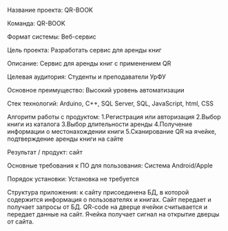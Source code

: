 Название проекта: QR-BOOK

Команда: QR-BOOK

Формат системы: Веб-сервис

Цель проекта: Разработать сервис для аренды книг

Описание: Сервис для аренды книг с применением QR

Целевая аудитория: Студенты и преподаватели УрФУ

Основное преимущество: Высокий уровень автоматизации

Стек технологий: Arduino, C++, SQL Server, SQL, JavaScript, html, CSS

Алгоритм работы с продуктом: 1.Регистрация или авторизация 2.Выбор книги из каталога 3.Выбор длительности аренды 4.Получение информации о местонахождении книги 5.Сканирование QR на ячейке, подтверждение аренды книги на сайте

Результат / продукт: сайт

Основные требования к ПО для пользования: Система Android/Apple

Порядок установки: Установка не требуется

Структура приложения: к сайту присоединена БД, в которой содержится информация о пользователях и книгах. Сайт передает и получает запросы от БД. QR-code на дверце ячейки считывается и передает данные на сайт. Ячейка получает сигнал на открытие дверцы от сайта. 
